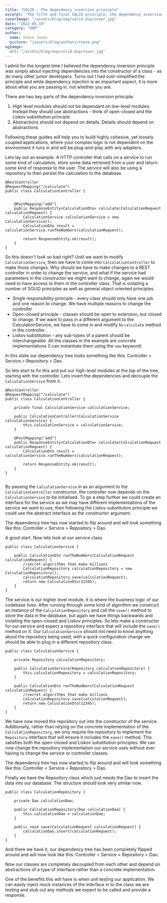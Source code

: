 ```yaml
---
title: "SOLID - The dependency inversion principle"
excerpt: "The fifth and final SOLID principle, the dependency inversion principle guides you to think about how to lay out your application and which classes should depend on what"
coverImage: "/assets/blog/oop/solid-dip/cover.jpg"
date: "2022-05-19"
category: "OOP"
author:
  name: Steve Jones
  picture: "/assets/blog/authors/steve.png"
ogImage:
  url: "/assets/blog/oop/solid-dip/cover.jpg"
---
```


I admit for the longest time I believed the dependency inversion principle was simply about injecting dependencies into the constructor of a class - as do many other junior developers. Turns out I had over-simplified the principle and while dependency injection is an important aspect, it is more about what you are passing in, not whether you are.

There are two key parts of the dependency inversion principle.

1. High level modules should not be dependant on low-level modules. Instead they should use abstractions - think of open-closed and the Liskov substitution principle.
2. Abstractions should not depend on details. Details should depend on abstractions.

Following these guides will help you to build highly cohesive, yet loosely coupled applications, where your complex logic is not dependent on the environment it runs in and will be plug-and-play with any adapters.

Lets lay out an example. A HTTP controller that calls on a service to run some kind of calculation, store some data retrieved from a user and return some kind of response to the user. The service will also be using a repository to then persist the calculation to the database.

```
@RestController
@RequestMapping("/calculate")
public class CalculationController {


    @PostMapping("add")
    public ResponseEntity<CalculationDto> calculate(CalculationRequest calculationRequest) {
        CalculationService calculationService = new CalculationService();
        CalculationDto result = calculationService.runTheNumbers(calculationRequest);

        return ResponseEntity.ok(result);
    }
}

```

So this doesn't look so bad right? Until we want to modify `CalculationService`, then we have to come into `CalculationController` to make those changes. Why should we have to make changes to a REST controller in order to change the service, and what if the service had parameters in the constructor we might want to change, again we would need to have access to them in the controller class. That is violating a number of SOLID principles as well as general object oriented principles.

- Single responsibility principle - every class should only have one job and one reason to change. We have multiple reasons to change the controller
- Open-closed principle - classes should be open to extension, but closed to change. If we want to pass in a different argument to the CalculationService, we have to come in and modify to `calculate` method in the controller.
- Liskov substitution - any sub-types of a parent should be interchangeable. All the classes in the example are concrete implementations (I can instantiate them using the `new` keyword)

In this state our dependency tree looks something like this: Controller > Service > Repository > Dao.

So lets start to fix this and put our high-level modules at the top of the tree, starting with the controller. Lets invert the dependencies and decouple the `CalculationService` from it.

```
@RestController
@RequestMapping("/calculate")
public class CalculationController {

    private final CalculationService calculationService;

    public CalculationController(CalculationService calculationService) {
        this.calculationService = calculationService;
    }

    @PostMapping("add")
    public ResponseEntity<CalculationDto> calculate(CalculationRequest calculationRequest) {
        CalculationDto result = calculationService.runTheNumbers(calculationRequest);

        return ResponseEntity.ok(result);
    }
}


```

By passing the `CalculationService` in as an argument to the `CalculationController` constructor, the controller now depends on the `CalculationService` to be initialised. To go a step further we could create an interface for the service as we may have different implementations of the service we want to use, then following the Liskov substitution principle we could use the abstract interface as the constructor argument.

The dependency tree has now started to flip around and will look something like this: Controller < Service > Repository > Dao.

A good start. Now lets look at our service class.

```
public class CalculationService {

    public CalculationDto runTheNumbers(CalculationRequest calculationRequest) {
        //secret algorithms that make millions
        CalculationRepository calculationRepository = new CalculationRepository();
        calculationRepository.save(calculationRequest);
        return new CalculationDto(12345);
    }
}

```

The service is our higher level module, it is where the business logic of our codebase lives. After running through some kind of algorithm we construct an instance of the `CalculationRepository` and call the `save()` method to store the data in the database, but again we have things backwards and violating the open-closed and Liskov principles. So lets make a constructor for our service and expect a repository interface that will include the `save()` method on it. Our `CalculationService` should not need to know anything about the repository being used, with a quick configuration change we should be able to plug in a different repository class.

```
public class CalculationService {

    private Repository calculationRepository;

    public CalculationService(Repository calculationRepository) {
        this.calculationRepository = calculationRepository;
    }

    public CalculationDto runTheNumbers(CalculationRequest calculationRequest) {
        //secret algorithms that make millions
        calculationRepository.save(calculationRequest);
        return new CalculationDto(12345);
    }
}

```

We have now moved the repository out into the constructor of the service. Additionally, rather than relying on the concrete implementation of the `CalculationRepository`, we only require the repository to implement the `Repository` interface that will ensure it includes the `save()` method. This satisfies both the open-closed and Liskov substitution principles. We can now change the repository implementation our service uses without ever having to change the service or controller classes.

The dependency tree has now started to flip around and will look something like this: Controller < Service < Repository > Dao.

Finally we have the Repository class which just needs the Dao to insert the data into our database. The structure should look very similar now.

```
public class CalculationRepository {

    private Dao calculationDao;

    public CalculationRepository(Dao calculationDao) {
        this.calculationDao = calculationDao;
    }

    public void save(CalculationRequest calculationRequest) {
        calculationDao.insert(calculationRequest);
    }
}

```

And there we have it, our dependency tree has been completely flipped around and will now look like this: Controller < Service < Repository < Dao.

Now our classes are completely decoupled from each other and depend on abstractions of a type of interface rather than a concrete implementation.

One of the benefits this will have is when unit testing our application. We can easily inject mock instances of the interface in to the class we are testing and stub out any methods we expect to be called and provide a response.
